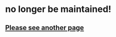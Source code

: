 # no longer be maintained!
## [Please see another page](https://github.com/JiangWeiGitHub/AllInOne)
